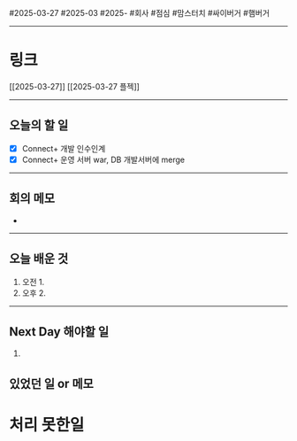 #2025-03-27 #2025-03 #2025- 
#회사 #점심 #맘스터치 #싸이버거 #햄버거

------
# 링크 
[[2025-03-27]]
[[2025-03-27 플젝]]

---
## 오늘의 할 일
- [x] Connect+ 개발 인수인계
- [x] Connect+ 운영 서버 war, DB 개발서버에 merge
---
## 회의 메모
- 
---
## 오늘 배운 것
1. 오전
    1. 
2. 오후
    2. 
---
## Next Day 해야할 일
1. 


## 있었던 일 or 메모


# 처리 못한일